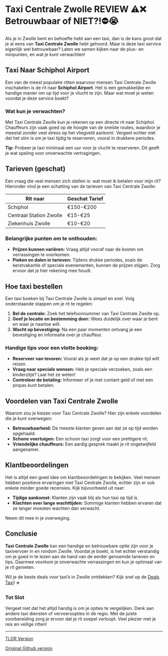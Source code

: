 # Taxi Centrale Zwolle REVIEW ⚠️❌ Betrouwbaar of NIET?!⛔️😭

Als je in Zwolle bent en behoefte hebt aan een taxi, dan is de kans groot dat je al eens van **Taxi Centrale Zwolle** hebt gehoord. Maar is deze taxi service eigenlijk wel betrouwbaar? Laten we samen kijken naar de plus- en minpunten, en wat je kunt verwachten!

## Taxi Naar Schiphol Airport

Een van de meest populaire ritten waarvoor mensen Taxi Centrale Zwolle inschakelen is de rit naar **Schiphol Airport**. Het is een gemakkelijke en handige manier om op tijd voor je vlucht te zijn. Maar wat moet je weten voordat je deze service boekt? 

### Wat kun je verwachten?

Met Taxi Centrale Zwolle kun je rekenen op een directe rit naar Schiphol. Chauffeurs zijn vaak goed op de hoogte van de snelste routes, waardoor je meestal zonder veel stress op het vliegveld aankomt. Vergeet echter niet dat het slim is om je taxi tijdig te reserveren, vooral in drukkere periodes.

**Tip:** Probeer je taxi minimaal een uur voor je vlucht te reserveren. Dit geeft je wat speling voor onverwachte vertragingen.

## Tarieven (geschat)

Een vraag die veel mensen zich stellen is: wat moet ik betalen voor mijn rit? Hieronder vind je een schatting van de tarieven van Taxi Centrale Zwolle:

| Rit naar                 | Geschat Tarief   |
|--------------------------|------------------|
| Schiphol                 | €150-€200        |
| Centraal Station Zwolle  | €15-€25          |
| Ziekenhuis Zwolle        | €10-€20          |

### Belangrijke punten om te onthouden:

- **Prijzen kunnen variëren:** Vraag altijd vooraf naar de kosten om verrassingen te voorkomen.
- **Pieken en dalen in tarieven:** Tijdens drukke periodes, zoals de kerstvakantie of speciale evenementen, kunnen de prijzen stijgen. Zorg ervoor dat je hier rekening mee houdt.

## Hoe taxi bestellen

Een taxi boeken bij Taxi Centrale Zwolle is simpel en snel. Volg onderstaande stappen om je rit te regelen:

1. **Bel de centrale:** Zoek het telefoonnummer van Taxi Centrale Zwolle op.
2. **Geef je locatie en bestemming door:** Wees duidelijk over waar je bent en waar je naartoe wilt.
3. **Wacht op bevestiging:** Na een paar momenten ontvang je een bevestiging en informatie over je chauffeur.

### Handige tips voor een vlotte booking:

- **Reserveer van tevoren:** Vooral als je weet dat je op een drukke tijd wilt reizen.
- **Vraag naar speciale wensen:** Heb je speciale verzoeken, zoals een kinderzitje? Laat het ze weten!
- **Controleer de betaling:** Informeer of je met contant geld of met een pinpas kunt betalen.

## Voordelen van Taxi Centrale Zwolle

Waarom zou je kiezen voor Taxi Centrale Zwolle? Hier zijn enkele voordelen die je kunt overwegen:

- **Betrouwbaarheid:** De meeste klanten geven aan dat ze op tijd worden opgehaald.
- **Schone voertuigen:** Een schoon taxi zorgt voor een prettigere rit.
- **Vriendelijke chauffeurs:** Een aardig gesprek maakt je rit ongetwijfeld aangenamer.

## Klantbeoordelingen

Het is altijd een goed idee om klantbeoordelingen te bekijken. Veel mensen hebben positieve ervaringen met Taxi Centrale Zwolle, echter zijn er ook enkele minder goede recensies. Kijk bijvoorbeeld uit naar:

- **Tijdige aankomst:** Klanten zijn vaak blij als hun taxi op tijd is.
- **Klachten over lange wachttijden:** Sommige klanten hebben ervaren dat ze langer moesten wachten dan verwacht.

Neem dit mee in je overweging.

## Conclusie

**Taxi Centrale Zwolle** kan een handige en betrouwbare optie zijn voor je taxivervoer in en rondom Zwolle. Voordat je boekt, is het echter verstandig om je goed in te lezen aan de hand van de eerder genoemde tarieven en tips. Daarmee voorkom je onverwachte verrassingen en kun je optimaal van je rit genieten.

Wil je de beste deals voor taxi’s in Zwolle ontdekken? Kijk snel op de [Deals Taxi](https://132.nl/SnelTaxi)! ✈️

### Tot Slot

Vergeet niet dat het altijd handig is om je opties te vergelijken. Denk aan andere taxi diensten of vervoersopties in de regio. Met de juiste voorbereiding zorg je ervoor dat je rit soepel verloopt. Veel plezier met je reis en veilige ritten!

---
[TLDR Version](https://gist.github.com/jansensebastian/71b4c78695a61686cef5dad1c132eb1a)

[Original Github version](https://github.com/jansensebastian/taxi-centrale-zwolle-review-betrouwbaar-of-niet#readme)
